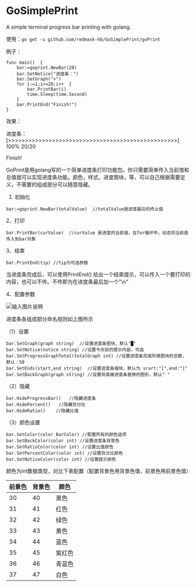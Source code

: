 # GoSimplePrint
A simple terminal progress bar printing with golang.

使用：`go get -u github.com/redmask-hb/GoSimplePrint/goPrint`

例子：

```
func main()  {
	bar:=goprint.NewBar(20)
	bar.SetNotice("进度条：")
	bar.SetGraph(">")
	for i:=1;i<=20;i++  {
		bar.PrintBar(i)
		time.Sleep(time.Second)
	}
	bar.PrintEnd("Finish!")
}
```


效果：

进度条：[>>>>>>>>>>>>>>>>>>>>>>>>>>>>>>>>>>>>>>>>>>>>>>>>>>] 100%  	    20/20

Finish!

GoPrint是用golang写的一个简单进度条打印功能包。你只需要简单传入当前值和总值就可以实现进度条功能。颜色，样式，进度图块，等，可以自己根据需要定义，不需要的组成部分可以随意隐藏。

1. 初始化


```
bar:=goprint.NewBar(totalValue)  //totalValue是进度最后的终止值
```

2、打印
```
bar.PrintBar(curValue)  //curValue 是进度的当前值，在for循环中，动态将当前值传入到bar对象
```

3、结束

```
bar.PrintEnd(tip) //tip为可选参数  
```
当进度条完成后，可以使用PrintEnd() 给出一个结束提示，可以传入一个要打印的内容，也可以不传。不传即为在进度条最后加一个"\n"

4、配置参数

![输入图片说明](https://images.gitee.com/uploads/images/2020/1210/172004_1688d385_8040941.jpeg "QQ图片20201210165306.jpg")

进度条各组成部分命名规则如上图所示

（1）设置

```
bar.SetGraph(graph string)  //设置进度条图块，默认"█"
bar.SetNotice(notice string) //设置今天前的提示内容，可选
bar.SetProgressGraphTotal(totalGraph int) //设置进度条完成所填图块的总数，默认：50
bar.SetEnds(start,end string)  //设置进度条端块，默认为 srart:"[",end:"]"
bar.SetBackGraph(graph string) //设置背面被进度条替换的图形，默认" "
```
（2）隐藏

```
bar.HideProgressBar()   //隐藏进度条
bar.HidePercent()   //隐藏百分比
bar.HideRatio()    //隐藏比值
```

（3）颜色设置

```
bar.SetColor(color BarColor) //配置所有的颜色选项
bar.SetBackColor(color int) //设置进度条背景色
bar.SetRatioColor(color int) //设置比值颜色
bar.SetPercentColor(color int) //设置百分比颜色
bar.SetNoticeColor(color int) //设置提示颜色
```

颜色为int数据类型，对比下表配置（配置背景色用背景色值，前景色用前景色值）

| 前景色 | 背景色 | 颜色  |
|-----|-----|-----|
| 30  | 40  | 黑色  |
| 31  | 41  | 红色  |
| 32  | 42  | 绿色  |
| 33  | 43  | 黄色  |
| 34  | 44  | 蓝色  |
| 35  | 45  | 紫红色 |
| 36  | 46  | 青蓝色 |
| 37  | 47  | 白色  |

